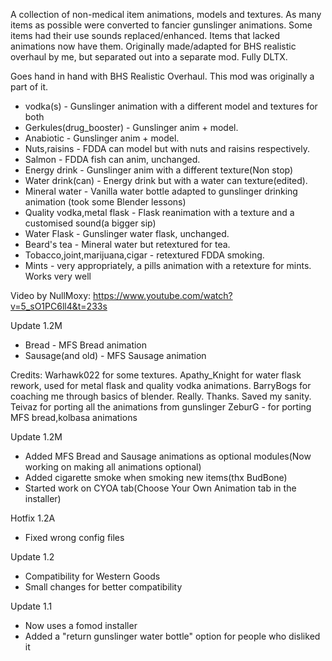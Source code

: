 A collection of non-medical item animations, models and textures. As many items as possible were converted to fancier gunslinger animations. Some items had their use sounds replaced/enhanced. Items that lacked animations now have them. Originally made/adapted for ⁠BHS realistic overhaul by me, but separated out into a separate mod. Fully DLTX.

Goes hand in hand with BHS Realistic Overhaul. This mod was originally a part of it.

- vodka(s) - Gunslinger animation with a different model and textures for both
- Gerkules(drug_booster) - Gunslinger anim + model.
- Anabiotic - Gunslinger anim + model.
- Nuts,raisins - FDDA can model but with nuts and raisins respectively.
- Salmon - FDDA fish can anim, unchanged.
- Energy drink - Gunslinger anim with a different texture(Non stop)
- Water drink(can) - Energy drink but with a water can texture(edited).
- Mineral water - Vanilla water bottle adapted to gunslinger drinking animation (took some Blender lessons)
- Quality vodka,metal flask - Flask reanimation with a texture and a customised sound(a bigger sip)
- Water Flask - Gunslinger water flask, unchanged.
- Beard's tea - Mineral water but retextured for tea.
- Tobacco,joint,marijuana,cigar - retextured FDDA smoking.
- Mints - very appropriately, a pills animation with a retexture for mints. Works very well

Video by NullMoxy: <https://www.youtube.com/watch?v=5_sO1PC6ll4&t=233s>

Update 1.2M
- Bread - MFS Bread animation
- Sausage(and old) - MFS Sausage animation

Credits:
Warhawk022 for some textures.
Apathy_Knight for water flask rework, used for metal flask and quality vodka animations.
BarryBogs for coaching me through basics of blender. Really. Thanks. Saved my sanity.
Teivaz for porting all the animations from gunslinger
ZeburG - for porting MFS bread,kolbasa animations

Update 1.2M
- Added MFS Bread and Sausage animations as optional modules(Now working on making all animations optional)
- Added cigarette smoke when smoking new items(thx BudBone)
- Started work on CYOA tab(Choose Your Own Animation tab in the installer)

Hotfix 1.2A
- Fixed wrong config files

Update 1.2
- Compatibility for Western Goods
- Small changes for better compatibility

Update 1.1
- Now uses a fomod installer
- Added a "return gunslinger water bottle" option for people who disliked it
